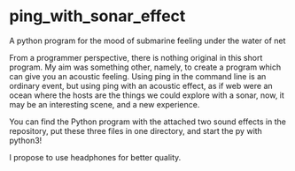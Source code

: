 # ping_with_sonar_effect
A python program for the mood of submarine feeling under the water of net

From a programmer perspective, there is nothing original in this short program. My aim was something other, namely, to create a program which can give you an acoustic feeling. Using ping in the command line is an ordinary event, but using ping with an acoustic effect, as if web were an ocean where the hosts are the things we could explore with a sonar, now, it may be an interesting scene, and a new experience.

You can find the Python program with the attached two sound effects in the repository, put these three files in one directory, and start the py with python3!

I propose to use headphones for better quality.



